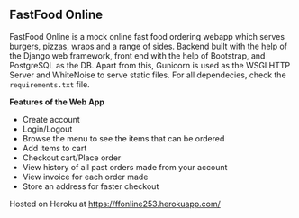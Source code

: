 ## FastFood Online

FastFood Online is a mock online fast food ordering webapp which serves burgers, pizzas, wraps and a range of sides. Backend built with the help of the Django web framework, front end with the help of Bootstrap, and PostgreSQL as the DB.
 Apart from this, Gunicorn is used as the WSGI HTTP Server and WhiteNoise to serve static files. For all dependecies, check the `requirements.txt` file. 

**Features of the Web App**
 - Create account
 - Login/Logout
 - Browse the menu to see the items that can be ordered
 - Add items to cart
 - Checkout cart/Place order
 - View history of all past orders made from your account
 - View invoice for each order made
 - Store an address for faster checkout

Hosted on Heroku at https://ffonline253.herokuapp.com/